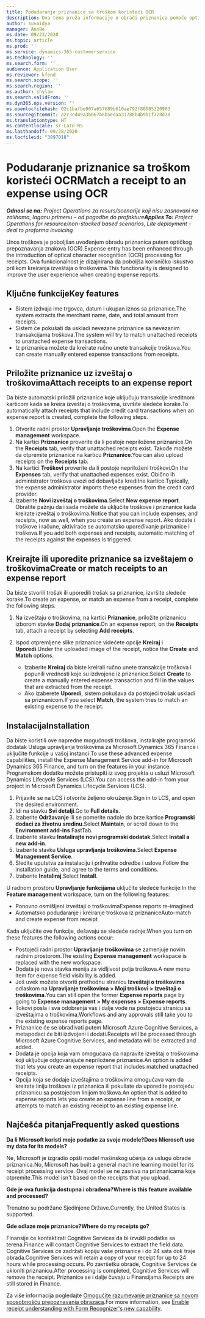 ```yaml
---
title: Podudaranje priznanice sa troškom koristeći OCR
description: Ova tema pruža informacije o obradi priznanica pomoću optičkog prepoznavanja znakova (OCR).
author: suvaidya
manager: AnnBe
ms.date: 09/23/2020
ms.topic: article
ms.prod: ''
ms.service: dynamics-365-customerservice
ms.technology: ''
ms.search.form: ''
audience: Application User
ms.reviewer: kfend
ms.search.scope: ''
ms.search.region: ''
ms.author: shylaw
ms.search.validFrom: ''
ms.dyn365.ops.version: ''
ms.openlocfilehash: 02c1bafbe907a657689b610ae792f88085320903
ms.sourcegitcommit: a2c3cd49a3b667b8b5edaa31788b4b9b1f728d78
ms.translationtype: HT
ms.contentlocale: sr-Latn-RS
ms.lasthandoff: 09/28/2020
ms.locfileid: "3897018"
---
```

# <a name="match-a-receipt-to-an-expense-using-ocr"></a><span data-ttu-id="fb01f-103">Podudaranje priznanice sa troškom koristeći OCR</span><span class="sxs-lookup"><span data-stu-id="fb01f-103">Match a receipt to an expense using OCR</span></span>

<span data-ttu-id="fb01f-104">_**Odnosi se na:** Project Operations za resurs/scenarije koji nisu zasnovani na zalihama, laganu primenu – od pogodbe do profakture_</span><span class="sxs-lookup"><span data-stu-id="fb01f-104">_**Applies To:** Project Operations for resource/non-stocked based scenarios, Lite deployment - deal to proforma invoicing_</span></span>

<span data-ttu-id="fb01f-105">Unos troškova je poboljšan uvođenjem obradu priznanica putem optičkog prepoznavanja znakova (OCR).</span><span class="sxs-lookup"><span data-stu-id="fb01f-105">Expense entry has been enhanced through the introduction of optical character recognition (OCR) processing for receipts.</span></span> <span data-ttu-id="fb01f-106">Ova funkcionalnost je dizajnirana da poboljša korisničko iskustvo prilikom kreiranja izveštaja o troškovima.</span><span class="sxs-lookup"><span data-stu-id="fb01f-106">This functionality is designed to improve the user experience when creating expense reports.</span></span>

## <a name="key-features"></a><span data-ttu-id="fb01f-107">Ključne funkcije</span><span class="sxs-lookup"><span data-stu-id="fb01f-107">Key features</span></span>

- <span data-ttu-id="fb01f-108">Sistem izdvaja ime trgovca, datum i ukupan iznos sa priznanice.</span><span class="sxs-lookup"><span data-stu-id="fb01f-108">The system extracts the merchant name, date, and total amount from receipts.</span></span>
- <span data-ttu-id="fb01f-109">Sistem će pokušati da uskladi nevezane priznanice sa nevezanim transakcijama troškova.</span><span class="sxs-lookup"><span data-stu-id="fb01f-109">The system will try to match unattached receipts to unattached expense transactions.</span></span>
- <span data-ttu-id="fb01f-110">Iz priznanica možete da kreirate ručno unete transakcije troškova.</span><span class="sxs-lookup"><span data-stu-id="fb01f-110">You can create manually entered expense transactions from receipts.</span></span>

## <a name="attach-receipts-to-an-expense-report"></a><span data-ttu-id="fb01f-111">Priložite priznanice uz izveštaj o troškovima</span><span class="sxs-lookup"><span data-stu-id="fb01f-111">Attach receipts to an expense report</span></span>

<span data-ttu-id="fb01f-112">Da biste automatski priložili priznanice koje uključuju transakcije kreditnom karticom kada se kreira izveštaj o troškovima, izvršite sledeće korake.</span><span class="sxs-lookup"><span data-stu-id="fb01f-112">To automatically attach receipts that include credit card transactions when an expense report is created, complete the following steps.</span></span>

  1. <span data-ttu-id="fb01f-113">Otvorite radni prostor **Upravljanje troškovima**.</span><span class="sxs-lookup"><span data-stu-id="fb01f-113">Open the **Expense management** workspace.</span></span>
  2. <span data-ttu-id="fb01f-114">Na kartici **Priznanice** proverite da li postoje nepriložene priznanice.</span><span class="sxs-lookup"><span data-stu-id="fb01f-114">On the **Receipts** tab, verify that unattached receipts exist.</span></span> <span data-ttu-id="fb01f-115">Takođe možete da otpremite priznanice na karticu **Priznanice**.</span><span class="sxs-lookup"><span data-stu-id="fb01f-115">You can also upload receipts on the **Receipts** tab.</span></span>
  3. <span data-ttu-id="fb01f-116">Na kartici **Troškovi** proverite da li postoje nepriloženi troškovi.</span><span class="sxs-lookup"><span data-stu-id="fb01f-116">On the **Expenses** tab, verify that unattached expenses exist.</span></span> <span data-ttu-id="fb01f-117">Obično ih administrator troškova uvozi od dobavljača kreditne kartice.</span><span class="sxs-lookup"><span data-stu-id="fb01f-117">Typically, the expense administrator imports these expenses from the credit card provider.</span></span>
  4. <span data-ttu-id="fb01f-118">Izaberite **Novi izveštaj o troškovima**.</span><span class="sxs-lookup"><span data-stu-id="fb01f-118">Select **New expense report**.</span></span> <span data-ttu-id="fb01f-119">Obratite pažnju da i sada možete da uključite troškove i priznanice kada kreirate izveštaj o troškovima.</span><span class="sxs-lookup"><span data-stu-id="fb01f-119">Notice that you can include expenses, and receipts, now as well, when you create an expense report.</span></span> <span data-ttu-id="fb01f-120">Ako dodate i troškove i račune, aktiviraće se automatsko upoređivanje priznanice i troškova.</span><span class="sxs-lookup"><span data-stu-id="fb01f-120">If you add both expenses and receipts, automatic matching of the receipts against the expenses is triggered.</span></span>

## <a name="create-or-match-receipts-to-an-expense-report"></a><span data-ttu-id="fb01f-121">Kreirajte ili uporedite priznanice sa izveštajem o troškovima</span><span class="sxs-lookup"><span data-stu-id="fb01f-121">Create or match receipts to an expense report</span></span>
<span data-ttu-id="fb01f-122">Da biste stvorili trošak ili uporedili trošak sa priznanice, izvršite sledeće korake.</span><span class="sxs-lookup"><span data-stu-id="fb01f-122">To create an expense, or match an expense from a receipt, complete the following steps.</span></span>

  1. <span data-ttu-id="fb01f-123">Na izveštaju o troškovima, na kartici **Priznanice**, priložite priznanicu izborom stavke **Dodaj priznanice**.</span><span class="sxs-lookup"><span data-stu-id="fb01f-123">On an expense report, on the **Receipts** tab, attach a receipt by selecting **Add receipts**.</span></span>
  2. <span data-ttu-id="fb01f-124">Ispod otpremljene slike priznanice videćete opcije **Kreiraj** i **Uporedi**.</span><span class="sxs-lookup"><span data-stu-id="fb01f-124">Under the uploaded image of the receipt, notice the **Create** and **Match** options.</span></span>

      - <span data-ttu-id="fb01f-125">Izaberite **Kreiraj** da biste kreirali ručno unete transakcije troškova i popunili vrednosti koje su izdvojene iz priznanice.</span><span class="sxs-lookup"><span data-stu-id="fb01f-125">Select **Create** to create a manually entered expense transaction and fill in the values that are extracted from the receipt.</span></span>
      - <span data-ttu-id="fb01f-126">Ako izaberete **Uporedi**, sistem pokušava da postojeći trošak uskladi sa priznanicom.</span><span class="sxs-lookup"><span data-stu-id="fb01f-126">If you select **Match**, the system tries to match an existing expense to the receipt.</span></span>

## <a name="installation"></a><span data-ttu-id="fb01f-127">Instalacija</span><span class="sxs-lookup"><span data-stu-id="fb01f-127">Installation</span></span>

<span data-ttu-id="fb01f-128">Da biste koristili ove napredne mogućnosti troškova, instalirajte programski dodatak Usluga upravljanja troškovima za Microsoft Dynamics 365 Finance i uključite funkcije u vašoj instanci.</span><span class="sxs-lookup"><span data-stu-id="fb01f-128">To use these advanced expense capabilities, install the Expense Management Service add-in for Microsoft Dynamics 365 Finance, and turn on the features in your instance.</span></span> <span data-ttu-id="fb01f-129">Programskom dodatku možete pristupiti iz svog projekta u usluzi Microsoft Dynamics Lifecycle Services (LCS).</span><span class="sxs-lookup"><span data-stu-id="fb01f-129">You can access the add-in from your project in Microsoft Dynamics Lifecycle Services (LCS).</span></span>

1. <span data-ttu-id="fb01f-130">Prijavite se na LCS i otvorite željeno okruženje.</span><span class="sxs-lookup"><span data-stu-id="fb01f-130">Sign in to LCS, and open the desired environment.</span></span>
2. <span data-ttu-id="fb01f-131">Idi na stavku **Svi detalji**.</span><span class="sxs-lookup"><span data-stu-id="fb01f-131">Go to **Full details**.</span></span>
3. <span data-ttu-id="fb01f-132">Izaberite **Održavanje** ili se pomerite nadole do brze kartice **Programski dodaci za životnu sredinu**.</span><span class="sxs-lookup"><span data-stu-id="fb01f-132">Select **Maintain**, or scroll down to the **Environment add-ins** FastTab.</span></span>
4. <span data-ttu-id="fb01f-133">Izaberite stavku **Instalirajte novi programski dodatak**.</span><span class="sxs-lookup"><span data-stu-id="fb01f-133">Select **Install a new add-in**.</span></span>
5. <span data-ttu-id="fb01f-134">Izaberite stavku **Usluga upravljanja troškovima**.</span><span class="sxs-lookup"><span data-stu-id="fb01f-134">Select **Expense Management Service**.</span></span>
6. <span data-ttu-id="fb01f-135">Sledite uputstva za instalaciju i prihvatite odredbe i uslove.</span><span class="sxs-lookup"><span data-stu-id="fb01f-135">Follow the installation guide, and agree to the terms and conditions.</span></span>
7. <span data-ttu-id="fb01f-136">Izaberite **Instaliraj**.</span><span class="sxs-lookup"><span data-stu-id="fb01f-136">Select **Install**.</span></span>

<span data-ttu-id="fb01f-137">U radnom prostoru **Upravljanje funkcijama** uključite sledeće funkcije:</span><span class="sxs-lookup"><span data-stu-id="fb01f-137">In the **Feature management** workspace, turn on the following features:</span></span>

- <span data-ttu-id="fb01f-138">Ponovno osmišljeni izveštaji o troškovima</span><span class="sxs-lookup"><span data-stu-id="fb01f-138">Expense reports re-imagined</span></span>
- <span data-ttu-id="fb01f-139">Automatsko podudaranje i kreiranje troškova iz priznanice</span><span class="sxs-lookup"><span data-stu-id="fb01f-139">Auto-match and create expense from receipt</span></span>

<span data-ttu-id="fb01f-140">Kada uključite ove funkcije, dešavaju se sledeće radnje:</span><span class="sxs-lookup"><span data-stu-id="fb01f-140">When you turn on these features the following actions occur:</span></span>

- <span data-ttu-id="fb01f-141">Postojeći radni prostor **Upravljanje troškovima** se zamenjuje novim radnim prostorom.</span><span class="sxs-lookup"><span data-stu-id="fb01f-141">The existing **Expense management** workspace is replaced with the new workspace.</span></span>
- <span data-ttu-id="fb01f-142">Dodata je nova stavka menija za vidljivost polja troškova.</span><span class="sxs-lookup"><span data-stu-id="fb01f-142">A new menu item for expense field visibility is added.</span></span>
- <span data-ttu-id="fb01f-143">Još uvek možete otvoriti prethodnu stranicu **Izveštaji o troškovima** odlaskom na **Upravljanje troškovima > Moji troškovi > Izveštaji o troškovima**.</span><span class="sxs-lookup"><span data-stu-id="fb01f-143">You can still open the former **Expense reports** page by going to **Expense management > My expenses > Expense reports**.</span></span>
- <span data-ttu-id="fb01f-144">Tokovi posla i sva odobrenja vas i dalje vode na postojeću stranicu sa izveštajima o troškovima.</span><span class="sxs-lookup"><span data-stu-id="fb01f-144">Workflows and any approvals still take you to the existing expense reports page.</span></span>
- <span data-ttu-id="fb01f-145">Priznanice će se obrađivati putem Microsoft Azure Cognitive Services, a metapodaci će biti izdvojeni i dodati.</span><span class="sxs-lookup"><span data-stu-id="fb01f-145">Receipts will be processed through Microsoft Azure Cognitive Services, and metadata will be extracted and added.</span></span>
- <span data-ttu-id="fb01f-146">Dodata je opcija koja vam omogućava da napravite izveštaj o troškovima koji uključuje odgovarajuće nepriložene priznanice.</span><span class="sxs-lookup"><span data-stu-id="fb01f-146">An option is added that lets you create an expense report that includes matched unattached receipts.</span></span>
- <span data-ttu-id="fb01f-147">Opcija koja se dodaje izveštajima o troškovima omogućava vam da kreirate liniju troškova iz priznanica ili pokušate da uporedite postojeću priznanicu sa postojećom linijom troškova.</span><span class="sxs-lookup"><span data-stu-id="fb01f-147">An option that is added to expense reports lets you create an expense line from a receipt, or attempts to match an existing receipt to an existing expense line.</span></span>

## <a name="frequently-asked-questions"></a><span data-ttu-id="fb01f-148">Najčešća pitanja</span><span class="sxs-lookup"><span data-stu-id="fb01f-148">Frequently asked questions</span></span>

<span data-ttu-id="fb01f-149">**Da li Microsoft koristi moje podatke za svoje modele?**</span><span class="sxs-lookup"><span data-stu-id="fb01f-149">**Does Microsoft use my data for its models?**</span></span>

<span data-ttu-id="fb01f-150">Ne, Microsoft je izgradio opšti model mašinskog učenja za uslugu obrade priznanica.</span><span class="sxs-lookup"><span data-stu-id="fb01f-150">No, Microsoft has built a general machine learning model for its receipt processing service.</span></span> <span data-ttu-id="fb01f-151">Ovaj model se ne zasniva na priznanicama koje otpremite.</span><span class="sxs-lookup"><span data-stu-id="fb01f-151">This model isn't based on the receipts that you upload.</span></span>

<span data-ttu-id="fb01f-152">**Gde je ova funkcija dostupna i obrađena?**</span><span class="sxs-lookup"><span data-stu-id="fb01f-152">**Where is this feature available and processed?**</span></span>

<span data-ttu-id="fb01f-153">Trenutno su podržane Sjedinjene Države.</span><span class="sxs-lookup"><span data-stu-id="fb01f-153">Currently, the United States is supported.</span></span>

<span data-ttu-id="fb01f-154">**Gde odlaze moje priznanice?**</span><span class="sxs-lookup"><span data-stu-id="fb01f-154">**Where do my receipts go?**</span></span>

<span data-ttu-id="fb01f-155">Finansije će kontaktirati Cognitive Services da bi izvukli podatke sa terena.</span><span class="sxs-lookup"><span data-stu-id="fb01f-155">Finance will contact Cognitive Services to extract the field data.</span></span> <span data-ttu-id="fb01f-156">Cognitive Services će zadržati kopiju vaše priznanice i do 24 sata dok traje obrada.</span><span class="sxs-lookup"><span data-stu-id="fb01f-156">Cognitive Services will retain a copy of your receipt for up to 24 hours while processing occurs.</span></span> <span data-ttu-id="fb01f-157">Po završetku obrade, Cognitive Services će ukloniti priznanicu.</span><span class="sxs-lookup"><span data-stu-id="fb01f-157">After processing is completed, Cognitive Services will remove the receipt.</span></span> <span data-ttu-id="fb01f-158">Priznanice se i dalje čuvaju u Finansijama.</span><span class="sxs-lookup"><span data-stu-id="fb01f-158">Receipts are still stored in Finance.</span></span>

<span data-ttu-id="fb01f-159">Za više informacija pogledajte [Omogućite razumevanje priznanice sa novom sposobnošću prepoznavanja obrazaca](https://azure.microsoft.com/blog/enable-receipt-understanding-with-form-recognizer-s-new-capability/).</span><span class="sxs-lookup"><span data-stu-id="fb01f-159">For more information, see [Enable receipt understanding with Form Recognizer's new capability](https://azure.microsoft.com/blog/enable-receipt-understanding-with-form-recognizer-s-new-capability/).</span></span>
